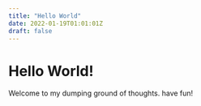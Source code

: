 ```yaml
---
title: "Hello World"
date: 2022-01-19T01:01:01Z
draft: false
---
```


# Hello World!

Welcome to my dumping ground of thoughts. have fun!
